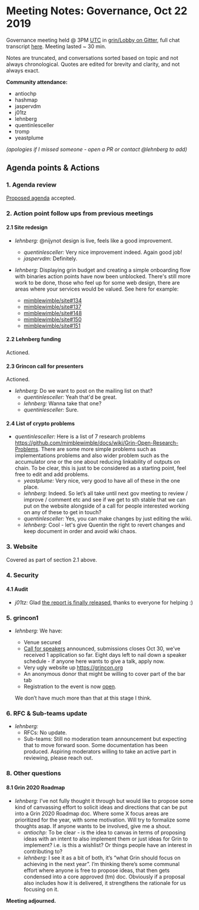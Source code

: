 # Meeting Notes: Governance, Oct 22 2019

Governance meeting held @ 3PM [UTC](http://www.timebie.com/std/utc.php) in [grin/Lobby on Gitter](https://gitter.im/grin_community/Lobby), full chat transcript [here](https://gitter.im/grin_community/Lobby?at=5daf1a01e886fb5aa2d6a517). Meeting lasted ~ 30 min.

Notes are truncated, and conversations sorted based on topic and not always chronological. Quotes are edited for brevity and clarity, and not always exact. 

**Community attendance:**
* antiochp
* hashmap
* jaspervdm
* j01tz
* lehnberg
* quentinlesceller
* tromp
* yeastplume

_(apologies if I missed someone - open a PR or contact @lehnberg to add)_

## Agenda points & Actions

### 1. Agenda review
[Proposed agenda](https://github.com/mimblewimble/grin-pm/issues/201) accepted.

### 2. Action point follow ups from previous meetings

#### 2.1 Site redesign

* _lehnberg:_ @nijynot design is live, feels like a good improvement. 
   * _quentinlesceller:_ Very nice improvement indeed. Again good job!
   * _jaspervdm:_ Definitely.

* _lehnberg:_ Displaying grin budget and creating a simple onboarding flow with binaries action points have now been unblocked. There's still more work to be done, those who feel up for some web design, there are areas where your services would be valued. See here for example:
   * [mimblewimble/site#134](https://github.com/mimblewimble/site/issues/134)
   * [mimblewimble/site#137](https://github.com/mimblewimble/site/issues/137)
   * [mimblewimble/site#148](https://github.com/mimblewimble/site/issues/148)
   * [mimblewimble/site#150](https://github.com/mimblewimble/site/issues/150)
   * [mimblewimble/site#151](https://github.com/mimblewimble/site/issues/151)

#### 2.2 Lehnberg funding

Actioned.

#### 2.3 Grincon call for presenters

Actioned. 

* _lehnberg:_ Do we want to post on the mailing list on that? 
   * _quentinlesceller:_ Yeah that'd be great. 
   * _lehnberg:_ Wanna take that one? 
   * _quentinlesceller:_ Sure. 

#### 2.4 List of crypto problems

* _quentinlesceller:_ Here is a list of 7 research problems https://github.com/mimblewimble/docs/wiki/Grin-Open-Research-Problems. There are some more simple problems such as implementations problems and also wider problem such as the accumulator one or the one about reducing linkability of outputs on chain. To be clear, this is just to be considered as a starting point, feel free to edit and add problems.
   * _yeastplume:_ Very nice, very good to have all of these in the one place.
   * _lehnberg:_ Indeed. So let’s all take until next gov meeting to review / improve / comment etc and see if we get to sth stable that we can put on the website alongside of a call for people interested working on any of these to get in touch?
   * _quentinlesceller:_ Yes, you can make changes by just editing the wiki.
   * _lehnberg:_ Cool - let's give Quentin the right to revert changes and keep document in order and avoid wiki chaos.

### 3. Website

Covered as part of section 2.1 above.

### 4. Security

#### 4.1 Audit

* _j01tz:_  Glad [the report is finally released](https://forum.grin.mw/t/grin-security-audit-2-results/6264), thanks to everyone for helping :)

### 5. grincon1

* _lehnberg:_ We have:
   * Venue secured
   * [Call for speakers](https://forum.grin.mw/t/grincon1-call-for-presenters/6250/) announced, submissions closes Oct 30, we’ve received 1 application so far. Eight days left to nail down a speaker schedule - if anyone here wants to give a talk, apply now.
   * Very ugly website up https://grincon.org
   * An anonymous donor that might be willing to cover part of the bar tab
   * Registration to the event is now [open](https://www.meetup.com/MimbleWimble-Grin-Berlin/events/265833204/).

   We don’t have much more than that at this stage I think. 

### 6. RFC & Sub-teams update

* _lehnberg:_ 
   * RFCs: No update.
   * Sub-teams: Still no moderation team announcement but expecting that to move forward soon. Some documentation has been produced. Aspiring moderators willing to take an active part in reviewing, please reach out.

### 8. Other questions

#### 8.1 Grin 2020 Roadmap

* _lehnberg:_ I’ve not fully thought it through but would like to propose some kind of canvassing effort to solicit ideas and directions that can be put into a Grin 2020 Roadmap doc. Where some X focus areas are prioritized for the year, with some motivation. Will try to formalize some thoughts asap. If anyone wants to be involved, give me a shout.
   *  _antiochp:_ To be clear - is the idea to canvas in terms of proposing ideas with an intent to also implement them or just ideas for Grin to implement? i.e. is this a wishlist? Or things people have an interest in contributing to?
   *  _lehnberg:_ I see it as a bit of both, it’s “what Grin should focus on achieving in the next year”. I’m thinking there’s some communal effort where anyone is free to propose ideas, that then gets condensed into a core approved (tm) doc. Obviously if a proposal also includes how it is delivered, it strengthens the rationale for us focusing on it.

**Meeting adjourned.**
